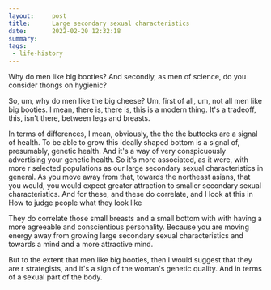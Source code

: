 ```yaml
---
layout:     post
title:      Large secondary sexual characteristics
date:       2022-02-20 12:32:18
summary:    
tags:
 - life-history
---
```


Why do men like big booties? And secondly, as men of science, do you consider thongs on hygienic?

So, um, why do men like the big cheese? Um, first of all, um, not all men like big booties. I mean, there is, there is, this is a modern thing. It's a tradeoff, this, isn't there, between legs and breasts.

In terms of differences, I mean, obviously, the the the buttocks are a signal of health. To be able to grow this ideally shaped bottom is a signal of, presumably, genetic health. And it's a way of very conspicuously advertising your genetic health. So it's more associated, as it were, with more r selected populations as our large secondary sexual characteristics in general. As you move away from that, towards the northeast asians, that you would, you would expect greater attraction to smaller secondary sexual characteristics. And for these, and these do correlate, and I look at this in How to judge people what they look like

They do correlate those small breasts and a small bottom with with having a more agreeable and conscientious personality. Because you are moving energy away from growing large secondary sexual characteristics and towards a mind and a more attractive mind.

But to the extent that men like big booties, then I would suggest that they are r strategists, and it's a sign of the woman's genetic quality. And in terms of a sexual part of the body.